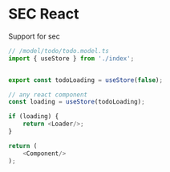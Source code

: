 # SEC React

Support for sec

```typescript
// /model/todo/todo.model.ts
import { useStore } from './index';


export const todoLoading = useStore(false);
```

```typescript jsx
// any react component
const loading = useStore(todoLoading);

if (loading) {
    return <Loader/>;
}

return (
    <Component/>
);
```